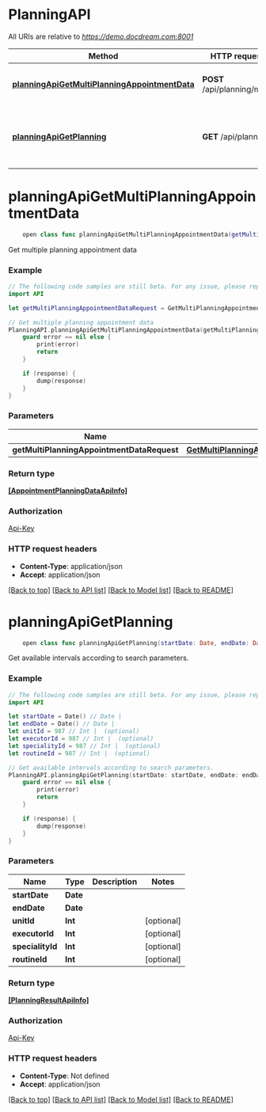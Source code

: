 # PlanningAPI

All URIs are relative to *https://demo.docdream.com:8001*

Method | HTTP request | Description
------------- | ------------- | -------------
[**planningApiGetMultiPlanningAppointmentData**](PlanningAPI.md#planningapigetmultiplanningappointmentdata) | **POST** /api/planning/multi | Get multiple planning appointment data
[**planningApiGetPlanning**](PlanningAPI.md#planningapigetplanning) | **GET** /api/planning | Get available intervals according to search parameters.


# **planningApiGetMultiPlanningAppointmentData**
```swift
    open class func planningApiGetMultiPlanningAppointmentData(getMultiPlanningAppointmentDataRequest: GetMultiPlanningAppointmentDataRequest, completion: @escaping (_ data: [AppointmentPlanningDataApiInfo]?, _ error: Error?) -> Void)
```

Get multiple planning appointment data

### Example
```swift
// The following code samples are still beta. For any issue, please report via http://github.com/OpenAPITools/openapi-generator/issues/new
import API

let getMultiPlanningAppointmentDataRequest = GetMultiPlanningAppointmentDataRequest(unitId: 123, routineIds: [123]) // GetMultiPlanningAppointmentDataRequest | 

// Get multiple planning appointment data
PlanningAPI.planningApiGetMultiPlanningAppointmentData(getMultiPlanningAppointmentDataRequest: getMultiPlanningAppointmentDataRequest) { (response, error) in
    guard error == nil else {
        print(error)
        return
    }

    if (response) {
        dump(response)
    }
}
```

### Parameters

Name | Type | Description  | Notes
------------- | ------------- | ------------- | -------------
 **getMultiPlanningAppointmentDataRequest** | [**GetMultiPlanningAppointmentDataRequest**](GetMultiPlanningAppointmentDataRequest.md) |  | 

### Return type

[**[AppointmentPlanningDataApiInfo]**](AppointmentPlanningDataApiInfo.md)

### Authorization

[Api-Key](../README.md#Api-Key)

### HTTP request headers

 - **Content-Type**: application/json
 - **Accept**: application/json

[[Back to top]](#) [[Back to API list]](../README.md#documentation-for-api-endpoints) [[Back to Model list]](../README.md#documentation-for-models) [[Back to README]](../README.md)

# **planningApiGetPlanning**
```swift
    open class func planningApiGetPlanning(startDate: Date, endDate: Date, unitId: Int? = nil, executorId: Int? = nil, specialityId: Int? = nil, routineId: Int? = nil, completion: @escaping (_ data: [PlanningResultApiInfo]?, _ error: Error?) -> Void)
```

Get available intervals according to search parameters.

### Example
```swift
// The following code samples are still beta. For any issue, please report via http://github.com/OpenAPITools/openapi-generator/issues/new
import API

let startDate = Date() // Date | 
let endDate = Date() // Date | 
let unitId = 987 // Int |  (optional)
let executorId = 987 // Int |  (optional)
let specialityId = 987 // Int |  (optional)
let routineId = 987 // Int |  (optional)

// Get available intervals according to search parameters.
PlanningAPI.planningApiGetPlanning(startDate: startDate, endDate: endDate, unitId: unitId, executorId: executorId, specialityId: specialityId, routineId: routineId) { (response, error) in
    guard error == nil else {
        print(error)
        return
    }

    if (response) {
        dump(response)
    }
}
```

### Parameters

Name | Type | Description  | Notes
------------- | ------------- | ------------- | -------------
 **startDate** | **Date** |  | 
 **endDate** | **Date** |  | 
 **unitId** | **Int** |  | [optional] 
 **executorId** | **Int** |  | [optional] 
 **specialityId** | **Int** |  | [optional] 
 **routineId** | **Int** |  | [optional] 

### Return type

[**[PlanningResultApiInfo]**](PlanningResultApiInfo.md)

### Authorization

[Api-Key](../README.md#Api-Key)

### HTTP request headers

 - **Content-Type**: Not defined
 - **Accept**: application/json

[[Back to top]](#) [[Back to API list]](../README.md#documentation-for-api-endpoints) [[Back to Model list]](../README.md#documentation-for-models) [[Back to README]](../README.md)

